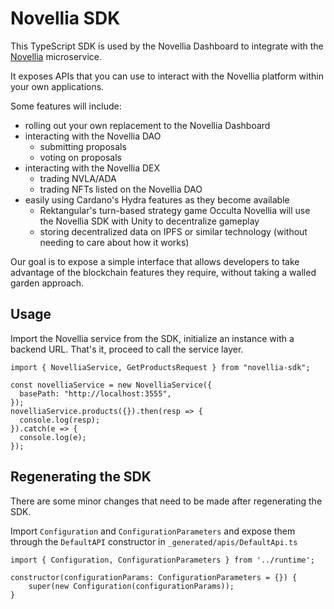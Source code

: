# Novellia SDK

This TypeScript SDK is used by the Novellia Dashboard to integrate with the [Novellia](https://github.com/RektangularStudios/novellia) microservice.

It exposes APIs that you can use to interact with the Novellia platform within your own applications.

Some features will include:
- rolling out your own replacement to the Novellia Dashboard
- interacting with the Novellia DAO
  - submitting proposals
  - voting on proposals
- interacting with the Novellia DEX
  - trading NVLA/ADA
  - trading NFTs listed on the Novellia DAO
- easily using Cardano's Hydra features as they become available
  - Rektangular's turn-based strategy game Occulta Novellia will use the Novellia SDK with Unity to decentralize gameplay
  - storing decentralized data on IPFS or similar technology (without needing to care about how it works)

Our goal is to expose a simple interface that allows developers to take advantage of the blockchain features they require, without taking a walled garden approach.

## Usage

Import the Novellia service from the SDK, initialize an instance with a backend URL. That's it, proceed to call the service layer.

```
import { NovelliaService, GetProductsRequest } from "novellia-sdk";

const novelliaService = new NovelliaService({
  basePath: "http://localhost:3555",
});
novelliaService.products({}).then(resp => {
  console.log(resp);
}).catch(e => {
  console.log(e);
});
```

## Regenerating the SDK

There are some minor changes that need to be made after regenerating the SDK.

Import `Configuration` and `ConfigurationParameters` and expose them through the `DefaultAPI` constructor in `_generated/apis/DefaultApi.ts`

```
import { Configuration, ConfigurationParameters } from '../runtime';

constructor(configurationParams: ConfigurationParameters = {}) {
    super(new Configuration(configurationParams));
}
```

